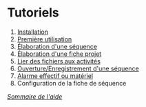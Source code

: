 # Tutoriels #

  1. [Installation](Installation.md)
  1. [Première utilisation](Premiere_utilisation.md)
  1. [Élaboration d'une séquence](Elaboration_sequence.md)
  1. [Élaboration d'une fiche projet](Elaboration_projet.md)
  1. [Lier des fichiers aux activités](lier_fichiers.md)
  1. [Ouverture/Enregistrement d'une séquence](ouverture_enregistrement.md)
  1. [Alarme effectif ou matériel](Alarme.md)
  1. Configuration de la fiche de séquence



_[Sommaire de l'aide](Aide.md)_
